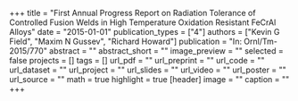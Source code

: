+++
title = "First Annual Progress Report on Radiation Tolerance of Controlled Fusion Welds in High Temperature Oxidation Resistant FeCrAl Alloys"
date = "2015-01-01"
publication_types = ["4"]
authors = ["Kevin G Field", "Maxim N Gussev", "Richard Howard"]
publication = "In: Ornl/Tm-2015/770"
abstract = ""
abstract_short = ""
image_preview = ""
selected = false
projects = []
tags = []
url_pdf = ""
url_preprint = ""
url_code = ""
url_dataset = ""
url_project = ""
url_slides = ""
url_video = ""
url_poster = ""
url_source = ""
math = true
highlight = true
[header]
image = ""
caption = ""
+++
